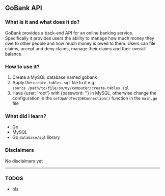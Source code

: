 ## GoBank API

### What is it and what does it do?
GoBank provides a back-end API for an online banking service.  
Specifically it provides users the ability to manage how much money they owe 
to other people and how much money is owed to them. 
Users can file claims, accept and deny claims, manage their claims 
and their overall balance.

### How to use it?
1. Create a MySQL database named gobank
2. Apply the `create-tables.sql` file to it e.g.  
    `source /path/to/file/on/my/computer/create-tables.sql`
3. Have {user: 'root'} with {password: ''} in MySQL, otherwise change the configuration in the
   `setUpAndTestDBConnection()` function in the `main.go` file

### What did I learn?
* Go
* MySQL
* Go `database/sql` library

### Disclaimers
No disclaimers yet  


---

### TODOS

* bla

